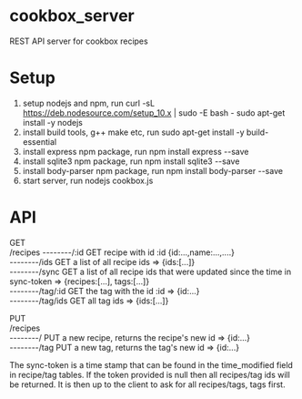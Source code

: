 # cookbox_server
REST API server for cookbox recipes

# Setup
1) setup nodejs and npm, run
curl -sL https://deb.nodesource.com/setup_10.x | sudo -E bash -
sudo apt-get install -y nodejs
2) install build tools, g++ make etc, run
sudo apt-get install -y build-essential
3) install express npm package, run
npm install express --save
3) install sqlite3 npm package, run
npm install sqlite3 --save
4) install body-parser npm package, run
npm install body-parser --save
5) start server, run
nodejs cookbox.js

# API

GET  
/recipes
--------/:id        GET recipe with id :id {id:...,name:...,....}  
--------/ids        GET a list of all recipe ids => {ids:[...]}  
--------/sync       GET a list of all recipe ids that were updated since the time in sync-token => {recipes:[...], tags:[...]}  
--------/tag/:id    GET the tag with the id :id => {id:...}  
--------/tag/ids    GET all tag ids => {ids:[...]}  

PUT  
/recipes  
--------/           PUT a new recipe, returns the recipe's new id => {id:...}  
--------/tag        PUT a new tag, returns the tag's new id => {id:...}  

The sync-token is a time stamp that can be found in the time_modified field in recipe/tag tables. If the token provided is null then all recipes/tag ids will be returned. It is then up to the client to ask for all recipes/tags, tags first.

